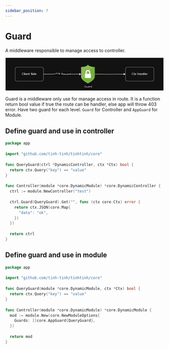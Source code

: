 ```yaml
---
sidebar_position: 7
---
```


# Guard

A middleware responsible to manage access to controller.

![guard](./img/guard.png)

Guard is a middleware only use for manage access in route. It is a function return bool value if true the route can be handler, else app will throw 403 error. Have two guard for each level. `Guard` for Controller and `AppGuard` for Module.

## Define guard and use in controller

```go
package app

import "github.com/tinh-tinh/tinhtinh/core"

func QueryGuard(ctrl *DynamicController, ctx *Ctx) bool {
  return ctx.Query("key") == "value"
}

func Controller(module *core.DynamicModule) *core.DynamicController {
  ctrl := module.NewController("test")
  
  ctrl.Guard(QueryGuard).Get("", func (ctx core.Ctx) error {
    return ctx.JSON(core.Map{
      "data": "ok",
    })
  })
  
  return ctrl
}
```

## Define guard and use in module

```go
package app

import "github.com/tinh-tinh/tinhtinh/core"

func QueryGuard(module *core.DynamicModule, ctx *Ctx) bool {
  return ctx.Query("key") == "value"
}

func Controller(module *core.DynamicModule) *core.DynamicModule {
  mod := module.New(core.NewModuleOptions{
    Guards: []core.AppGuard{QueryGuard},
  })
  
  return mod
}
```